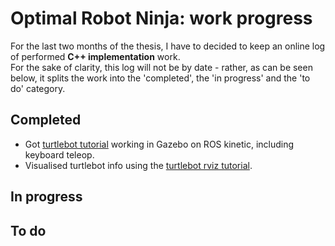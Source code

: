 # Optimal Robot Ninja: work progress

For the last two months of the thesis, I have to decided to keep an online log of performed **C++ implementation** work.  
For the sake of clarity, this log will not be by date - rather, as can be seen below, it splits the work into the 'completed', the 'in progress' and the 'to do' category.

## Completed
 * Got [turtlebot tutorial](http://wiki.ros.org/turtlebot/Tutorials/indigo/Turtlebot%20Installation) working in Gazebo on ROS kinetic, including keyboard teleop.
 * Visualised turtlebot info using the [turtlebot rviz tutorial](http://wiki.ros.org/turtlebot/Tutorials/indigo/3D%20Visualisation).

## In progress

## To do

